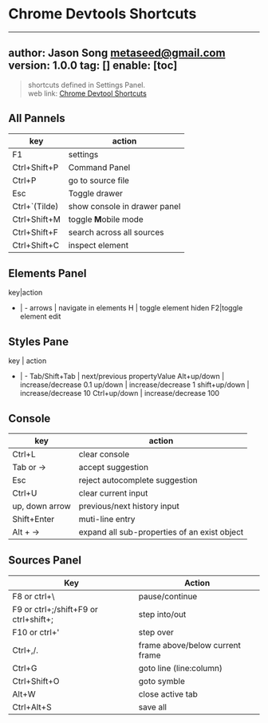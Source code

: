 # Chrome Devtools Shortcuts
---
author: Jason Song <metaseed@gmail.com>
version: 1.0.0
tag: []
enable: [toc]
---

> shortcuts defined in Settings Panel.   
> web link: [Chrome Devtool Shortcuts](https://developers.google.com/web/tools/chrome-devtools/shortcuts)

## All Pannels 
|key|action|
|--|---|
|F1| settings|
|Ctrl+Shift+P|Command Panel
Ctrl+P|go to source file
Esc|Toggle drawer
Ctrl+\`(Tilde)|show console in drawer panel
Ctrl+Shift+M|toggle **M**obile mode
Ctrl+Shift+F|search across all sources
Ctrl+Shift+C| inspect element


## Elements Panel
key|action
- | -
arrows | navigate in elements
H | toggle element hiden
F2|toggle element edit

## Styles Pane
key | action
- | -
Tab/Shift+Tab | next/previous propertyValue
Alt+up/down | increase/decrease 0.1
up/down | increase/decrease 1
shift+up/down | increase/decrease 10
Ctrl+up/down | increase/decrease 100

## Console
|key|action|
-|-
Ctrl+L|clear console
Tab or ->|accept suggestion
Esc | reject autocomplete suggestion
Ctrl+U | clear current input
up, down arrow | previous/next history input
Shift+Enter | muti-line entry
Alt + -> | expand all sub-properties of an exist object

## Sources Panel
Key | Action
-|-
F8 or ctrl+\ | pause/continue
F9 or ctrl+;/shift+F9 or ctrl+shift+;| step into/out
F10  or ctrl+' | step over
Ctrl+,/. | frame above/below current frame
Ctrl+G | goto line (line:column)
Ctrl+Shift+O | goto symble
Alt+W | close active tab
Ctrl+Alt+S | save all

